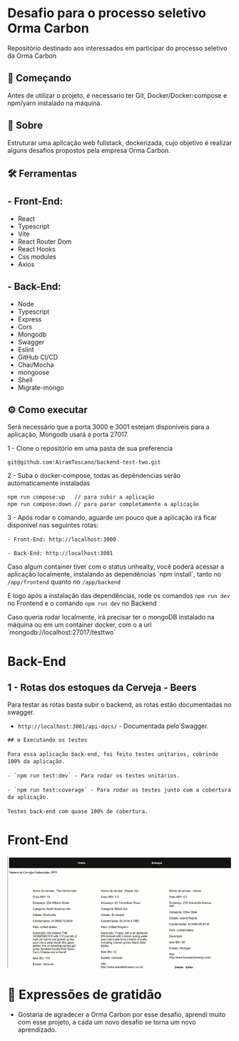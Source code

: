 # Desafio para o processo seletivo Orma Carbon

Repositório destinado aos interessados em participar do processo seletivo da Orma Carbon


## 🚀 Começando

Antes de utilizar o projeto, é necessario ter Git, Docker/Docker-compose e npm/yarn instalado na máquina.



## 📃 Sobre
  <p>
    Estruturar uma aplicação web fullstack, dockerizada, cujo objetivo é realizar alguns desafios propostos pela empresa Orma Carbon.
  </p>


## 🛠️ Ferramentas

## - Front-End:
  - React
  - Typescript
  - Vite
  - React Router Dom
  - React Hooks
  - Css modules
  - Axios
  
## - Back-End:
  - Node
  - Typescript
  - Express
  - Cors
  - Mongodb
  - Swagger
  - Eslint
  - GitHub CI/CD
  - Chai/Mocha
  - mongoose
  - Shell
  - Migrate-mongo

## ⚙️ Como executar

Será necessário que a porta 3000 e 3001 estejam disponíveis para a aplicação, Mongodb usará a porta 27017.

1 - Clone o repositório em uma pasta de sua preferencia 
```
git@github.com:AiramToscano/backend-test-two.git
```
2 - Suba o docker-compose, todas as depêndencias serão automaticamente instaladas
```
npm run compose:up   // para subir a aplicação
npm run compose:down // para parar completamente a aplicação
```
3 - Após rodar o comando, aguarde um pouco que a aplicação irá ficar disponivel nas seguintes rotas:

  `- Front-End: http://localhost:3000`

  `- Back-End: http://localhost:3001`

  <p> Caso algum container tiver com o status unhealty, você poderá acessar a aplicação localmente, instalando as dependências  `npm install`, tanto no <code>/app/frontend</code> quanto no <code>/app/backend</code></p>

  <p>E logo após a instalação das dependências, rode os comandos <code>npm run dev</code> no Frontend e o comando <code>npm run dev</code> no Backend</p>

  <p>Caso queria rodar localmente, irá precisar ter o mongoDB instalado na máquina ou em um container docker, com o a url `mongodb://localhost:27017/testtwo` </p>

# Back-End

## 1 - Rotas dos estoques da Cerveja - Beers

Para testar as rotas basta subir o backend, as rotas estão documentadas no swagger.

- `http://localhost:3001/api-docs/` - Documentada pelo Swagger.


```
## ⚙️ Executando os testes

Para essa aplicação back-end, foi feito testes unitarios, cobrindo 100% da aplicação.

- `npm run test:dev` - Para rodar os testes unitários.

- `npm run test:coverage` - Para rodar os testes junto com a cobertura da aplicação.

Testes back-end com quase 100% de cobertura.

```

# Front-End

![recipes](https://github.com/AiramToscano/backend-test-two/blob/main/app/gif/testProject.gif)


# 🎁 Expressões de gratidão

- Gostaria de agradecer a Orma Carbon  por esse desafio, aprendi muito com esse projeto, a cada um novo desafio se torna um novo aprendizado.
